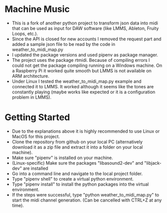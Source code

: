 # Machine Music

* This is a fork of another python project to transform json data into midi that can be used as input for DAW software (like LMMS, Ableton, Fruity Loops, etc.).
* Since the API is closed for new accounts I removed the request part and added a sample json file to be read by the code in weather_to_midi_map.py
* I updated the package versions and used pipenv as package manager.
* The project uses the package rtmidi. Because of compiling errors I could not get the package compiling running on a Windows machine. On a Raspberry Pi it worked quite smooth but LMMS is not available on ARM architecture.
* Under Linux I tested the weather_to_midi_map.py example and connected it to LMMS. It worked although it seems like the tones are constantly playing (maybe works like expected or it is a configuration problem in LMMS).

# Getting Started

* Due to the explanations above it is highly recommended to use Linux or MacOS for this project.
* Clone the repository from github on your local PC (alternatively download it as a zip file and extract it into a folder on your local machine).
* Make sure "pipenv" is installed on your machine.
* (Linux-specific) Make sure the packages "libasound2-dev" and "libjack-dev" are installed
* Go into a command line and navigate to the local project folder.
* Type "pipenv shell" to create a virtual python environment.
* Type "pipenv install" to install the python packages into the virtual environment.
* If the steps were successful, type "python weather_to_midi_map.py" to start the midi channel generation. (Can be cancelled with CTRL+Z at any time).
